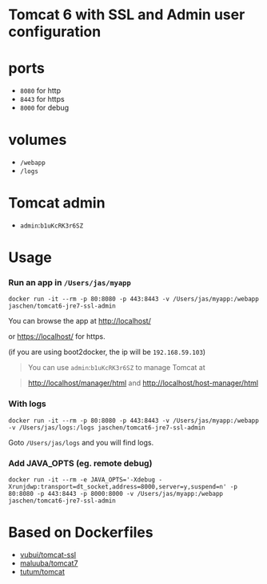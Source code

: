 Tomcat 6 with SSL and Admin user configuration
==============================================

# ports
- `8080` for http
- `8443` for https
- `8000` for debug


# volumes
- `/webapp`
- `/logs`


# Tomcat admin
- `admin`:`b1uKcRK3r6SZ`


# Usage

### Run an app in `/Users/jas/myapp`
    docker run -it --rm -p 80:8080 -p 443:8443 -v /Users/jas/myapp:/webapp jaschen/tomcat6-jre7-ssl-admin

You can browse the app at [http://localhost/](http://localhost/)

or [https://localhost/](https://localhost/) for https.

 (if you are using boot2docker, the ip will be `192.168.59.103`)

> You can use `admin`:`b1uKcRK3r6SZ` to manage Tomcat at

>  [http://localhost/manager/html](http://localhost/manager/html)
>  and [http://localhost/host-manager/html](http://localhost/host-manager/html)

### With logs
    docker run -it --rm -p 80:8080 -p 443:8443 -v /Users/jas/myapp:/webapp -v /Users/jas/logs:/logs jaschen/tomcat6-jre7-ssl-admin

Goto `/Users/jas/logs` and you will find logs.

### Add JAVA_OPTS (eg. remote debug)
    docker run -it --rm -e JAVA_OPTS='-Xdebug -Xrunjdwp:transport=dt_socket,address=8000,server=y,suspend=n' -p 80:8080 -p 443:8443 -p 8000:8000 -v /Users/jas/myapp:/webapp jaschen/tomcat6-jre7-ssl-admin


# Based on Dockerfiles
- [vubui/tomcat-ssl](https://registry.hub.docker.com/u/vubui/tomcat-ssl/)
- [maluuba/tomcat7](https://registry.hub.docker.com/u/maluuba/tomcat7/)
- [tutum/tomcat](https://registry.hub.docker.com/u/tutum/tomcat/)
